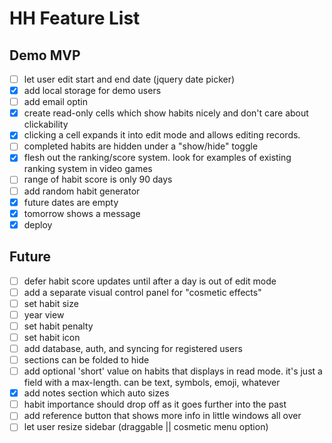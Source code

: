 # HH Feature List

## Demo MVP

- [ ] let user edit start and end date (jquery date picker)
- [x] add local storage for demo users
- [ ] add email optin
- [x] create read-only cells which show habits nicely and don't care about clickability
- [x] clicking a cell expands it into edit mode and allows editing records.
- [ ] completed habits are hidden under a "show/hide" toggle
- [x] flesh out the ranking/score system. look for examples of existing ranking system in video games
- [ ] range of habit score is only 90 days
- [ ] add random habit generator
- [x] future dates are empty
- [x] tomorrow shows a message
- [x] deploy

## Future

- [ ] defer habit score updates until after a day is out of edit mode
- [ ] add a separate visual control panel for "cosmetic effects"
- [ ] set habit size
- [ ] year view
- [ ] set habit penalty
- [ ] set habit icon
- [ ] add database, auth, and syncing for registered users
- [ ] sections can be folded to hide
- [ ] add optional 'short' value on habits that displays in read mode. it's just a field with a max-length. can be text, symbols, emoji, whatever
- [x] add notes section which auto sizes
- [ ] habit importance should drop off as it goes further into the past
- [ ] add reference button that shows more info in little windows all over
- [ ] let user resize sidebar (draggable || cosmetic menu option)
